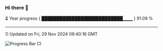 ### Hi there 👋

⏳ Year progress { ███████████████████████████▁▁▁ } 91.09 %

---

⏰ Updated on Fri, 29 Nov 2024 09:40:16 GMT

![Progress Bar CI](https://github.com/IshwaranRudhara/GIT-ACTION/workflows/Progress%20Bar%20CI/badge.svg)
